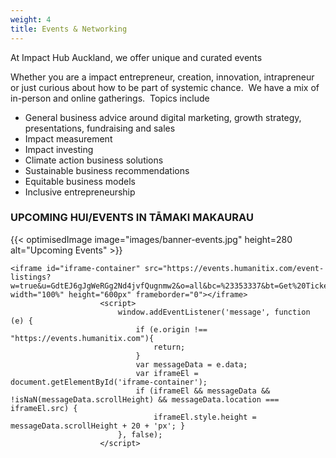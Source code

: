 ```yaml
---
weight: 4
title: Events & Networking
---
```

At Impact Hub Auckland, we offer unique and curated events 

Whether you are a impact entrepreneur, creation, innovation, intrapreneur or just curious about how to be part of systemic chance.  We have a mix of in-person and online gatherings.  Topics include

* General business advice around digital marketing, growth strategy, presentations, fundraising and sales
* Impact measurement
* Impact investing
* Climate action business solutions
* Sustainable business recommendations
* Equitable business models
* Inclusive entrepreneurship

### UPCOMING HUI/EVENTS IN TĀMAKI MAKAURAU

{{< optimisedImage image="images/banner-events.jpg" height=280      alt="Upcoming Events" >}}



```
<iframe id="iframe-container" src="https://events.humanitix.com/event-listings?w=true&u=GdtEJ6gJgWeRGg2Nd4jvfQugnmw2&o=all&bc=%23353337&bt=Get%20Tickets&tc=%23FFFFFF" width="100%" height="600px" frameborder="0"></iframe>
                    <script>
                        window.addEventListener('message', function (e) {
                            if (e.origin !== "https://events.humanitix.com"){
                                return;
                            }   
                            var messageData = e.data;
                            var iframeEl = document.getElementById('iframe-container');
                            if (iframeEl && messageData && !isNaN(messageData.scrollHeight) && messageData.location === iframeEl.src) {
                                iframeEl.style.height = messageData.scrollHeight + 20 + 'px'; }
                        }, false);
                    </script>
```